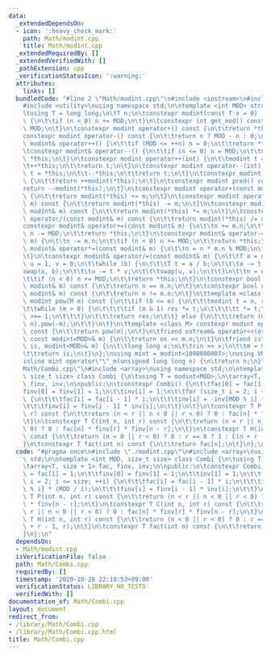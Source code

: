 ```yaml
---
data:
  _extendedDependsOn:
  - icon: ':heavy_check_mark:'
    path: Math/modint.cpp
    title: Math/modint.cpp
  _extendedRequiredBy: []
  _extendedVerifiedWith: []
  _pathExtension: cpp
  _verificationStatusIcon: ':warning:'
  attributes:
    links: []
  bundledCode: "#line 2 \"Math/modint.cpp\"\n#include <iostream>\n#include <vector>\n\
    #include <utility>\nusing namespace std;\n\ntemplate <int MOD> struct modint {\n\
    \tusing T = long long;\n\tT n;\n\tconstexpr modint(const T x = 0) : n(x % MOD)\
    \ {\n\t\tif (n < 0) n += MOD;\n\t}\n\tconstexpr int get_mod() const {\n\t\treturn\
    \ MOD;\n\t}\n\tconstexpr modint operator+() const {\n\t\treturn *this;\n\t}\n\t\
    constexpr modint operator-() const {\n\t\treturn n ? MOD - n : 0;\n\t}\n\tconstexpr\
    \ modint& operator++() {\n\t\tif (MOD <= ++n) n = 0;\n\t\treturn *this;\n\t}\n\
    \tconstexpr modint& operator--() {\n\t\tif (n <= 0) n = MOD;\n\t\tn--;\n\t\treturn\
    \ *this;\n\t}\n\tconstexpr modint operator++(int) {\n\t\tmodint t = *this;\n\t\
    \t++*this;\n\t\treturn t;\n\t}\n\tconstexpr modint operator--(int) {\n\t\tmodint\
    \ t = *this;\n\t\t--*this;\n\t\treturn t;\n\t}\n\tconstexpr modint next() const\
    \ {\n\t\treturn ++modint(*this);\n\t}\n\tconstexpr modint pred() const {\n\t\t\
    return --modint(*this);\n\t}\n\tconstexpr modint operator+(const modint& m) const\
    \ {\n\t\treturn modint(*this) += m;\n\t}\n\tconstexpr modint operator-(const modint&\
    \ m) const {\n\t\treturn modint(*this) -= m;\n\t}\n\tconstexpr modint operator*(const\
    \ modint& m) const {\n\t\treturn modint(*this) *= m;\n\t}\n\tconstexpr modint\
    \ operator/(const modint& m) const {\n\t\treturn modint(*this) /= m;\n\t}\n\t\
    constexpr modint& operator+=(const modint& m) {\n\t\tn += m.n;\n\t\tif (n >= MOD)\
    \ n -= MOD;\n\t\treturn *this;\n\t}\n\tconstexpr modint& operator-=(const modint&\
    \ m) {\n\t\tn -= m.n;\n\t\tif (n < 0) n += MOD;\n\t\treturn *this;\n\t}\n\tconstexpr\
    \ modint& operator*=(const modint& m) {\n\t\tn = n * m.n % MOD;\n\t\treturn *this;\n\
    \t}\n\tconstexpr modint& operator/=(const modint& m) {\n\t\tT a = m.n, b = MOD,\
    \ u = 1, v = 0;\n\t\twhile (b) {\n\t\t\tT t = a / b;\n\t\t\ta -= t * b;\n\t\t\t\
    swap(a, b);\n\t\t\tu -= t * v;\n\t\t\tswap(u, v);\n\t\t}\n\t\tn = n * u % MOD;\n\
    \t\tif (n < 0) n += MOD;\n\t\treturn *this;\n\t}\n\tconstexpr bool operator==(const\
    \ modint& m) const {\n\t\treturn n == m.n;\n\t}\n\tconstexpr bool operator!=(const\
    \ modint& m) const {\n\t\treturn n != m.n;\n\t}\n\ttemplate <class M> constexpr\
    \ modint pow(M m) const {\n\t\tif (0 <= m) {\n\t\t\tmodint t = n, res = 1;\n\t\
    \t\twhile (m > 0) {\n\t\t\t\tif (m & 1) res *= t;\n\t\t\t\tt *= t;\n\t\t\t\tm\
    \ >>= 1;\n\t\t\t}\n\t\t\treturn res;\n\t\t} else {\n\t\t\treturn (modint(1) /\
    \ n).pow(-m);\n\t\t}\n\t}\n\ttemplate <class M> constexpr modint operator^(M m)\
    \ const {\n\t\treturn pow(m);\n\t}\n\tfriend ostream& operator<<(ostream& os,\
    \ const modint<MOD>& m) {\n\t\treturn os << m.n;\n\t}\n\tfriend istream& operator>>(istream&\
    \ is, modint<MOD>& m) {\n\t\tlong long x;\n\t\tcin >> x;\n\t\tm = modint(x);\n\
    \t\treturn is;\n\t}\n};\nusing mint = modint<1000000007>;\nusing VM = vector<mint>;\n\
    inline mint operator\"\"_m(unsigned long long n) {\n\treturn n;\n}\n#line 3 \"\
    Math/Combi.cpp\"\n#include <array>\nusing namespace std;\n\ntemplate <int MOD,\
    \ size_t size> class Combi {\n\tusing T = modint<MOD>;\n\tarray<T, size + 1> fac,\
    \ finv, inv;\n\npublic:\n\tconstexpr Combi() {\n\t\tfac[0] = fac[1] = 1;\n\t\t\
    finv[0] = finv[1] = 1;\n\t\tinv[1] = 1;\n\t\tfor (size_t i = 2; i <= size; ++i)\
    \ {\n\t\t\tfac[i] = fac[i - 1] * i;\n\t\t\tinv[i] = -inv[MOD % i] * (MOD / i);\n\
    \t\t\tfinv[i] = finv[i - 1] * inv[i];\n\t\t}\n\t}\n\tconstexpr T P(int n, int\
    \ r) const {\n\t\treturn (n < r || n < 0 || r < 0) ? 0 : fac[n] * finv[n - r];\n\
    \t}\n\tconstexpr T C(int n, int r) const {\n\t\treturn (n < r || n < 0 || r <\
    \ 0) ? 0 : fac[n] * finv[r] * finv[n - r];\n\t}\n\tconstexpr T H(int n, int r)\
    \ const {\n\t\treturn (n < 0 || r < 0) ? 0 : r == 0 ? 1 : C(n + r - 1, r);\n\t\
    }\n\tconstexpr T fact(int n) const {\n\t\treturn fac[n];\n\t}\n};\n"
  code: "#pragma once\n#include \"./modint.cpp\"\n#include <array>\nusing namespace\
    \ std;\n\ntemplate <int MOD, size_t size> class Combi {\n\tusing T = modint<MOD>;\n\
    \tarray<T, size + 1> fac, finv, inv;\n\npublic:\n\tconstexpr Combi() {\n\t\tfac[0]\
    \ = fac[1] = 1;\n\t\tfinv[0] = finv[1] = 1;\n\t\tinv[1] = 1;\n\t\tfor (size_t\
    \ i = 2; i <= size; ++i) {\n\t\t\tfac[i] = fac[i - 1] * i;\n\t\t\tinv[i] = -inv[MOD\
    \ % i] * (MOD / i);\n\t\t\tfinv[i] = finv[i - 1] * inv[i];\n\t\t}\n\t}\n\tconstexpr\
    \ T P(int n, int r) const {\n\t\treturn (n < r || n < 0 || r < 0) ? 0 : fac[n]\
    \ * finv[n - r];\n\t}\n\tconstexpr T C(int n, int r) const {\n\t\treturn (n <\
    \ r || n < 0 || r < 0) ? 0 : fac[n] * finv[r] * finv[n - r];\n\t}\n\tconstexpr\
    \ T H(int n, int r) const {\n\t\treturn (n < 0 || r < 0) ? 0 : r == 0 ? 1 : C(n\
    \ + r - 1, r);\n\t}\n\tconstexpr T fact(int n) const {\n\t\treturn fac[n];\n\t\
    }\n};\n"
  dependsOn:
  - Math/modint.cpp
  isVerificationFile: false
  path: Math/Combi.cpp
  requiredBy: []
  timestamp: '2020-10-28 22:10:53+09:00'
  verificationStatus: LIBRARY_NO_TESTS
  verifiedWith: []
documentation_of: Math/Combi.cpp
layout: document
redirect_from:
- /library/Math/Combi.cpp
- /library/Math/Combi.cpp.html
title: Math/Combi.cpp
---
```

